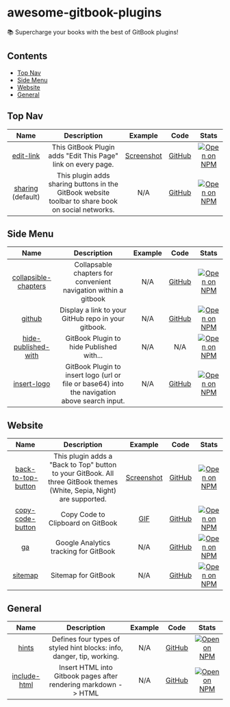 # awesome-gitbook-plugins

📚 Supercharge your books with the best of GitBook plugins!


## Contents

- [Top Nav](#top-nav)
- [Side Menu](#side-menu)
- [Website](#website)
- [General](#general)


## Top Nav

| Name | Description | Example | Code | Stats |
|:----:|:-----------:|:-------:|:----:|:-----:|
| [edit-link](https://plugins.gitbook.com/plugin/edit-link) | This GitBook Plugin adds "Edit This Page" link on every page. | [Screenshot](https://cloud.githubusercontent.com/assets/4115/5695161/f5b79002-99b8-11e4-821a-d2af6c729348.png) | [GitHub](https://github.com/rtCamp/gitbook-plugin-edit-link) | [![Open on NPM](https://img.shields.io/npm/dw/gitbook-plugin-edit-link.svg)](https://www.npmjs.com/package/gitbook-plugin-edit-link) |
| [sharing](https://plugins.gitbook.com/plugin/sharing) (default) | This plugin adds sharing buttons in the GitBook website toolbar to share book on social networks. | N/A | [GitHub](https://github.com/GitbookIO/plugin-sharing) | [![Open on NPM](https://img.shields.io/npm/dw/gitbook-plugin-sharing.svg)](https://www.npmjs.com/package/gitbook-plugin-sharing) |


## Side Menu

| Name | Description | Example | Code | Stats |
|:----:|:-----------:|:-------:|:----:|:-----:|
| [collapsible-chapters](https://plugins.gitbook.com/plugin/collapsible-chapters) | Collapsable chapters for convenient navigation within a gitbook | N/A | [GitHub](https://github.com/vihanb/gitbook-plugin-collapsible-chapters) | [![Open on NPM](https://img.shields.io/npm/dw/gitbook-plugin-collapsible-chapters.svg)](https://www.npmjs.com/package/gitbook-plugin-collapsible-chapters) |
| [github](https://plugins.gitbook.com/plugin/github) | Display a link to your GitHub repo in your gitbook. | N/A | [GitHub](https://github.com/GitbookIO/plugin-github) | [![Open on NPM](https://img.shields.io/npm/dw/gitbook-plugin-github.svg)](https://www.npmjs.com/package/gitbook-plugin-github) |
| [hide-published-with](https://plugins.gitbook.com/plugin/hide-published-with) | GitBook Plugin to hide Published with... | N/A | N/A | [![Open on NPM](https://img.shields.io/npm/dw/gitbook-plugin-hide-published-with.svg)](https://www.npmjs.com/package/gitbook-plugin-hide-published-with) |
| [insert-logo](https://plugins.gitbook.com/plugin/insert-logo) | GitBook Plugin to insert logo (url or file or base64) into the navigation above search input. | N/A | [GitHub](https://github.com/matusnovak/gitbook-plugin-insert-logo) | [![Open on NPM](https://img.shields.io/npm/dw/gitbook-plugin-insert-logo.svg)](https://www.npmjs.com/package/gitbook-plugin-insert-logo) |


## Website

| Name | Description | Example | Code | Stats |
|:----:|:-----------:|:-------:|:----:|:-----:|
| [back-to-top-button](https://plugins.gitbook.com/plugin/back-to-top-button) | This plugin adds a "Back to Top" button to your GitBook. All three GitBook themes (White, Sepia, Night) are supported. | [Screenshot](https://raw.githubusercontent.com/stuebersystems/gitbook-plugin-back-to-top-button/master/screenshots.png) | [GitHub](https://github.com/stuebersystems/gitbook-plugin-back-to-top-button) | [![Open on NPM](https://img.shields.io/npm/dw/gitbook-plugin-back-to-top-button.svg)](https://www.npmjs.com/package/gitbook-plugin-back-to-top-button) |
| [copy-code-button](https://plugins.gitbook.com/plugin/copy-code-button) | Copy Code to Clipboard on GitBook | [GIF](https://raw.githubusercontent.com/WebEngage/gitbook-plugin-copy-code-button/master/demo_gif.gif) | [GitHub](https://github.com/WebEngage/gitbook-plugin-copy-code-button) | [![Open on NPM](https://img.shields.io/npm/dw/gitbook-plugin-copy-code-button.svg)](https://www.npmjs.com/package/gitbook-plugin-copy-code-button) |
| [ga](https://plugins.gitbook.com/plugin/ga) | Google Analytics tracking for GitBook | N/A | [GitHub](https://github.com/GitbookIO/plugin-ga) | [![Open on NPM](https://img.shields.io/npm/dw/gitbook-plugin-ga.svg)](https://www.npmjs.com/package/gitbook-plugin-ga) |
| [sitemap](https://plugins.gitbook.com/plugin/sitemap) | Sitemap for GitBook | N/A | [GitHub](https://github.com/GitbookIO/plugin-sitemap) | [![Open on NPM](https://img.shields.io/npm/dw/gitbook-plugin-sitemap.svg)](https://www.npmjs.com/package/gitbook-plugin-sitemap) |


## General

| Name | Description | Example | Code | Stats |
|:----:|:-----------:|:-------:|:----:|:-----:|
| [hints](https://plugins.gitbook.com/plugin/hints) | Defines four types of styled hint blocks: info, danger, tip, working. | N/A | [GitHub](https://github.com/GitbookIO/plugin-hints) | [![Open on NPM](https://img.shields.io/npm/dw/gitbook-plugin-hints.svg)](https://www.npmjs.com/package/gitbook-plugin-hints) |
| [include-html](https://plugins.gitbook.com/plugin/include-html) | Insert HTML into Gitbook pages after rendering markdown -> HTML | N/A | [GitHub](https://github.com/dtolb/gitbook-plugin-include-html) | [![Open on NPM](https://img.shields.io/npm/dw/gitbook-plugin-include-html.svg)](https://www.npmjs.com/package/gitbook-plugin-include-html) |

